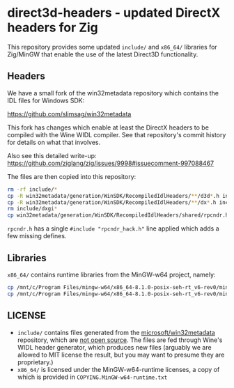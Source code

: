 # direct3d-headers - updated DirectX headers for Zig

This repository provides some updated `include/` and `x86_64/` libraries for Zig/MinGW that enable the use of the latest Direct3D functionality.

## Headers

We have a small fork of the win32metadata repository which contains the IDL files for Windows SDK:

https://github.com/slimsag/win32metadata

This fork has changes which enable at least the DirectX headers to be compiled with the Wine WIDL compiler. See that repository's commit history for details on what that involves.

Also see this detailed write-up: https://github.com/ziglang/zig/issues/9998#issuecomment-997088467

The files are then copied into this repository:

```sh
rm -rf include/*
cp -R win32metadata/generation/WinSDK/RecompiledIdlHeaders/**/d3d*.h include/
cp -R win32metadata/generation/WinSDK/RecompiledIdlHeaders/**/dx*.h include/
rm include/dxgi*
cp win32metadata/generation/WinSDK/RecompiledIdlHeaders/shared/rpcndr.h include/
```

`rpcndr.h` has a single `#include "rpcndr_hack.h"` line applied which adds a few missing defines.

## Libraries

`x86_64/` contains runtime libraries from the MinGW-w64 project, namely:

```sh
cp /mnt/c/Program Files/mingw-w64/x86_64-8.1.0-posix-seh-rt_v6-rev0/mingw64/x86_64-w64-mingw32/lib/libdxgi.a x86_64/dxgi.lib
cp /mnt/c/Program Files/mingw-w64/x86_64-8.1.0-posix-seh-rt_v6-rev0/mingw64/x86_64-w64-mingw32/lib/libdxguid.a x86_64/dxguid.lib
```

## LICENSE

* `include/` contains files generated from the [microsoft/win32metadata](https://github.com/microsoft/win32metadata/tree/master/generation/WinSDK/RecompiledIdlHeaders) repository, which are [not open source](https://github.com/microsoft/win32metadata/issues/766). The files are fed through Wine's WIDL header generator, which produces new files (arguably we are allowed to MIT license the result, but you may want to presume they are proprietary.)
* `x86_64/` is licensed under the MinGW-w64-runtime licenses, a copy of which is provided in `COPYING.MinGW-w64-runtime.txt`
